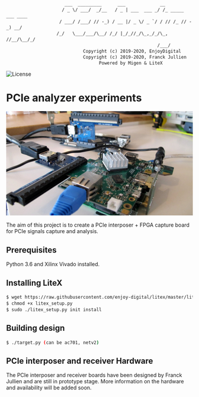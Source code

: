 ```
                      ___  _________      ___             __
                     / _ \/ ___/  _/__   / _ | ___  ___ _/ /_ _____ ___ ____
                    / ___/ /___/ // -_) / __ |/ _ \/ _ `/ / // /_ // -_) __/
                   /_/   \___/___/\__/ /_/ |_/_//_/\_,_/_/\_, //__/\__/_/
                                                         /___/
                             Copyright (c) 2019-2020, EnjoyDigital
                             Copyright (c) 2019-2020, Franck Jullien
                                   Powered by Migen & LiteX
```
![License](https://img.shields.io/badge/License-BSD%202--Clause-orange.svg)

# PCIe analyzer experiments

![PCIe Analyzer](doc/banner.jpg)

The aim of this project is to create a PCIe interposer + FPGA capture board for PCIe signals capture and analysis.

## Prerequisites
Python 3.6 and Xilinx Vivado installed.

## Installing LiteX
```sh
$ wget https://raw.githubusercontent.com/enjoy-digital/litex/master/litex_setup.py
$ chmod +x litex_setup.py
$ sudo ./litex_setup.py init install
```
## Building design
```sh
$ ./target.py (can be ac701, netv2)
```

## PCIe interposer and receiver Hardware
The PCIe interposer and receiver boards have been designed by Franck Jullien and are still in prototype stage. More information on the hardware and availability will be added soon.
